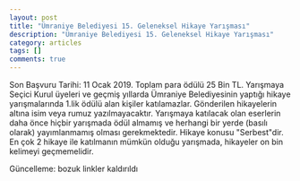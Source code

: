 ```yaml
---
layout: post
title: "Ümraniye Belediyesi 15. Geleneksel Hikaye Yarışması"
description: "Ümraniye Belediyesi 15. Geleneksel Hikaye Yarışması"
category: articles
tags: []
comments: true
---
```


Son Başvuru Tarihi: 11 Ocak 2019. Toplam para ödülü 25 Bin TL. 
Yarışmaya Seçici Kurul üyeleri ve geçmiş yıllarda Ümraniye Belediyesinin yaptığı hikaye yarışmalarında 1.lik ödülü alan kişiler katılamazlar.
Gönderilen hikayelerin altına isim veya rumuz yazılmayacaktır.
Yarışmaya katılacak olan eserlerin daha önce hiçbir yarışmada ödül almamış ve herhangi bir yerde (basılı olarak) yayımlanmamış olması gerekmektedir.
Hikaye konusu "Serbest"dir.
En çok 2 hikaye ile katılmanın mümkün olduğu yarışmada, hikayeler on bin kelimeyi geçmemelidir.

Güncelleme: bozuk linkler kaldırıldı